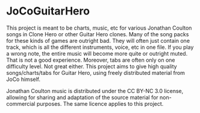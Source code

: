 # JoCoGuitarHero

This project is meant to be charts, music, etc for various Jonathan Coulton songs in Clone Hero or other Guitar Hero clones. Many of the song packs for these kinds of games are outright bad. They will often just contain one track, which is all the different instruments, voice, etc in one file. If you play a wrong note, the entire music will become more quite or outright muted. That is not a good experience. Moreover, tabs are often only on one difficulty level. Not great either. This project aims to give high quality songs/charts/tabs for Guitar Hero, using freely distributed material from JoCo himself.

Jonathan Coulton music is distributed under the CC BY-NC 3.0 license, allowing for sharing and adaptation of the source material for non-commercial purposes. The same licence applies to this project.
